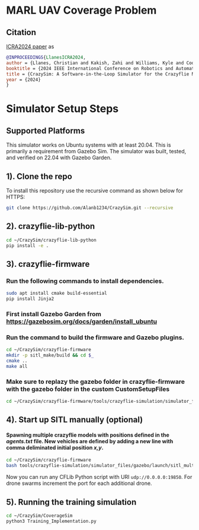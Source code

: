 # MARL UAV Coverage Problem

## Citation
[ICRA2024 paper](https://coogan.ece.gatech.edu/papers/pdf/llanes2024crazysim.pdf) as


```bibtex
@INPROCEEDINGS{LlanesICRA2024,
author = {Llanes, Christian and Kakish, Zahi and Williams, Kyle and Coogan, Samuel},
booktitle = {2024 IEEE International Conference on Robotics and Automation (ICRA)}, 
title = {CrazySim: A Software-in-the-Loop Simulator for the Crazyflie Nano Quadrotor},
year = {2024}
}
```

# Simulator Setup Steps

## Supported Platforms
This simulator works on Ubuntu systems with at least 20.04. This is primarily a requirement from Gazebo Sim. The simulator was built, tested, and verified on 22.04 with Gazebo Garden.

## 1). Clone the repo
To install this repository use the recursive command as shown below for HTTPS:
```bash
git clone https://github.com/Alanb1234/CrazySim.git --recursive
```

## 2). crazyflie-lib-python
```bash
cd ~/CrazySim/crazyflie-lib-python
pip install -e .
```

## 3). crazyflie-firmware
### Run the following commands to install dependencies.
```bash
sudo apt install cmake build-essential
pip install Jinja2
```

### First install Gazebo Garden from https://gazebosim.org/docs/garden/install_ubuntu

### Run the command to build the firmware and Gazebo plugins.

```bash
cd ~/CrazySim/crazyflie-firmware
mkdir -p sitl_make/build && cd $_
cmake ..
make all
```

### Make sure to replazy the gazebo folder in crazyflie-firmware with the gazebo folder in the custom CustomSetupFiles
```bash
cd ~/CrazySim/crazyflie-firmware/tools/crazyflie-simulation/simulator_files
```

## 4). Start up SITL manually (optional)

#### Spawning multiple crazyflie models with positions defined in the *agents.txt* file. New vehicles are defined by adding a new line with comma deliminated initial position *x,y*.
```bash
cd ~/CrazySim/crazyflie-firmware
bash tools/crazyflie-simulation/simulator_files/gazebo/launch/sitl_multiagent_text.sh -m crazyflie
```

Now you can run any CFLib Python script with URI `udp://0.0.0.0:19850`. For drone swarms increment the port for each additional drone.

## 5). Running the training simulation
```bash
cd ~/CrazySim/CoverageSim
python3 Training_Implementation.py
```





